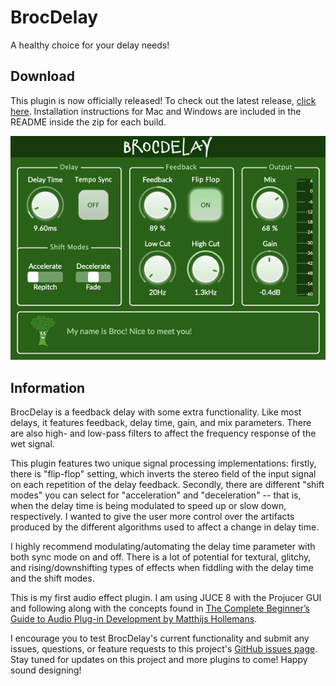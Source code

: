 # BrocDelay

A healthy choice for your delay needs!

## Download

This plugin is now officially released! To check out the latest release, [click here](https://github.com/bstine06/brocdelay/releases/tag/v1.0.1). Installation instructions for Mac and Windows are included in the README inside the zip for each build.

![a preview image of the BrocDelay UI](BrocDelay_preview_image.png)

## Information

BrocDelay is a feedback delay with some extra functionality. Like most delays, it features feedback, delay time, gain, and mix parameters. There are also high- and low-pass filters to affect the frequency response of the wet signal. 

This plugin features two unique signal processing implementations: firstly, there is "flip-flop" setting, which inverts the stereo field of the input signal on each repetition of the delay feedback. Secondly, there are different "shift modes" you can select for "acceleration" and "deceleration" -- that is, when the delay time is being modulated to speed up or slow down, respectively. I wanted to give the user more control over the artifacts produced by the different algorithms used to affect a change in delay time.

I highly recommend modulating/automating the delay time parameter with both sync mode on and off. There is a lot of potential for textural, glitchy, and rising/downshifting types of effects when fiddling with the delay time and the shift modes.

This is my first audio effect plugin. I am using JUCE 8 with the Projucer GUI and following along with the concepts found in [The Complete Beginner’s Guide to Audio Plug-in Development by Matthijs Hollemans](https://www.theaudioprogrammer.com/books/beginners-plugin-book).

I encourage you to test BrocDelay's current functionality and submit any issues, questions, or feature requests to this project's [GitHub issues page](https://github.com/bstine06/brocdelay/issues). Stay tuned for updates on this project and more plugins to come! Happy sound designing!
